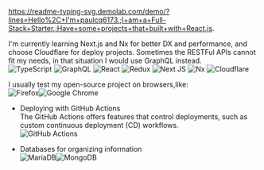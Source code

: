 https://readme-typing-svg.demolab.com/demo/?lines=Hello%2C+I'm+paulcq6173.;I+am+a+Full-Stack+Starter.;Have+some+projects+that+built+with+React.js.

I'm currently learning Next.js and Nx for better DX and performance, and choose Cloudflare for deploy projects.
Sometimes the RESTFul APIs cannot fit my needs, in that situation I would use GraphQL instead.<br/>
![TypeScript](https://img.shields.io/badge/typescript-%23007ACC.svg?style=for-the-badge&logo=typescript&logoColor=white)
![GraphQL](https://img.shields.io/badge/-GraphQL-E10098?style=for-the-badge&logo=graphql&logoColor=white)
![React](https://img.shields.io/badge/react-%2320232a.svg?style=for-the-badge&logo=react&logoColor=%2361DAFB)
![Redux](https://img.shields.io/badge/redux-%23593d88.svg?style=for-the-badge&logo=redux&logoColor=white)
![Next JS](https://img.shields.io/badge/Next-black?style=for-the-badge&logo=next.js&logoColor=white)
![Nx](https://img.shields.io/badge/nx-143055?style=for-the-badge&logo=nx&logoColor=white)
![Cloudflare](https://img.shields.io/badge/Cloudflare-F38020?style=for-the-badge&logo=Cloudflare&logoColor=white)


I usually test my open-source project on browsers,like:<br/>
![Firefox](https://img.shields.io/badge/Firefox-FF7139?style=for-the-badge&logo=Firefox-Browser&logoColor=white)![Google Chrome](https://img.shields.io/badge/Google%20Chrome-4285F4?style=for-the-badge&logo=GoogleChrome&logoColor=white)

- Deploying with GitHub Actions<br/>
The GitHub Actions offers features that control deployments, such as custom continuous deployment (CD) workflows.<br/>
![GitHub Actions](https://img.shields.io/badge/github%20actions-%232671E5.svg?style=for-the-badge&logo=githubactions&logoColor=white)

- Databases for organizing information<br/>
![MariaDB](https://img.shields.io/badge/MariaDB-003545?style=for-the-badge&logo=mariadb&logoColor=white)![MongoDB](https://img.shields.io/badge/MongoDB-%234ea94b.svg?style=for-the-badge&logo=mongodb&logoColor=white)

